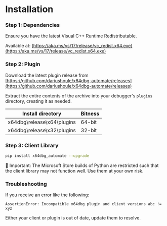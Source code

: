 # Installation

### Step 1: Dependencies

Ensure you have the latest Visual C++ Runtime Redistributable. 

Available at: [https://aka.ms/vs/17/release/vc_redist.x64.exe](https://aka.ms/vs/17/release/vc_redist.x64.exe)

### Step 2: Plugin

Download the latest plugin release from [https://github.com/dariushoule/x64dbg-automate/releases](https://github.com/dariushoule/x64dbg-automate/releases)

Extract the entire contents of the archive into your debugger's `plugins` directory, creating it as needed.

| Install directory | Bitness |
| ----------------- | ------- |
| x64dbg\release\x64\plugins | 64-bit |
| x64dbg\release\x32\plugins | 32-bit |

### Step 3: Client Library

```sh
pip install x64dbg_automate --upgrade
```

🔔 Important: The Microsoft Store builds of Python are restricted such that the client library may not function well. Use them at your own risk.


### Troubleshooting

If you receive an error like the following:
```
AssertionError: Incompatible x64dbg plugin and client versions abc != xyz
```

Either your client or plugin is out of date, update them to resolve. 